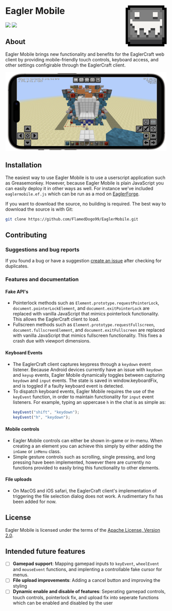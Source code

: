 # <img src="images/logo128.png" alt="Eagler Mobile Logo" align="right" width="128px"></img>Eagler Mobile



![](https://img.shields.io/badge/Github-v3.0.1-blue?style=flat-square&logo=github&logoColor=white&label=GitHub&color=181717)
[![](https://img.shields.io/github/license/FlamedDogo99/EaglerMobile?style=flat-square)](https://github.com/FlamedDogo99/EaglerMobile/blob/master/LICENSE)

## About

Eagler Mobile brings new functionality and benefits for the EaglerCraft web client by providing mobile-friendly touch controls, keyboard access, and other settings configirable through the EaglerCraft client. 

<div align="center">

![Eagler Mobile Screenshot](images/preview.png)

</div>

## Installation

The easiest way to use Eagler Mobile is to use a userscript application such as Greasemonkey. However, because Eagler Mobile is plain JavaScript you can easily deploy it in other ways as well. For instance we've included `eaglermobile.ef.js` which can be run as a mod on [EaglerForge](https://github.com/eaglerforge/EaglerForge).

If you want to download the source, no building is required. The best way to download the source is with Git:

```sh
git clone https://github.com/FlamedDogo99/EaglerMobile.git
```
## Contributing

### Suggestions and bug reports

If you found a bug or have a suggestion [create an issue](https://github.com/FlamedDogo99/EaglerMobile/issues/new/choose) after checking for duplicates.


### Features and documentation
#### Fake API's
- Pointerlock methods such as `Element.prototype.requestPointerLock`, `document.pointerLockElement`, and `document.exitPointerLock` are replaced with vanilla JavaScript that mimics pointerlock functionality. This allows the EaglerCraft client to load.
- Fullscreen methods such as `Element.prototype.requestFullscreen`, `document.fullscreenElement`, and `document.exitFullscreen` are replaced with vanilla JavaScript that mimics fullscreen functionality. This fixes a crash due with viewport dimensions.

#### Keyboard Events
- The EaglerCraft client captures keypress through a `keydown` event listener. Because Android devices currently have an issue with `keydown` and `keyup` events, Eagler Mobile dynamically toggles between capturing `keydown` and `input` events. The state is saved in window.keyboardFix, and is toggled if a faulty keyboard event is detected.
- To dispatch keyboard events, Eagler Mobile requires the use of the `keyEvent` function, in order to maintain functionality for `input` event listeners. For example, typing an uppercase `h` in the chat is as simple as:
  ```js
  keyEvent("shift", "keydown"); 
  keyEvent("h", "keydown");
  ```
#### Mobile controls
- Eagler Mobile controls can either be shown in-game or in-menu. When creating a an element you can achieve this simply by either adding the `inGame` or `inMenu` class.
- Simple gesture controls such as scrolling, single pressing, and long pressing have been implemented, however there are currently no functions provided to easily bring this functionality to other elements.

#### File uploads
- On MacOS and iOS safari, the EaglerCraft client's implementation of triggering the file selection dialog does not work. A rudimentary fix has been added for now.

## License

Eagler Mobile is licensed under the terms of the [Apache License, Version 2.0](https://github.com/FlamedDogo99/EaglerMobile/blob/main/LICENSE).

## Intended future features
- [ ] **Gamepad support**: Mapping gamepad inputs to `keyEvent`, `wheelEvent` and `mouseEvent` functions, and implenting a controllable fake cursor for menus.
- [ ] **File upload improvements**: Adding a cancel button and improving the styling
- [ ] **Dynamic enable and disable of features**: Seperating gamepad controls, touch controls, pointerlock fix, and upload fix into seperate functions which can be enabled and disabled by the user 

